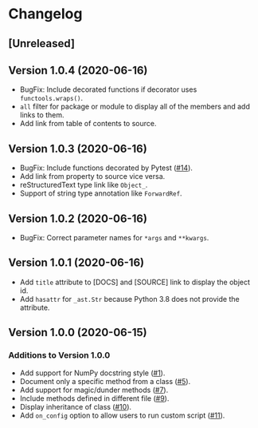 # Changelog

## [Unreleased]

## Version 1.0.4 (2020-06-16)

* BugFix: Include decorated functions if decorator uses `functools.wraps()`.
* `all` filter for package or module to display all of the members and add links to them.
* Add link from table of contents to source.

## Version 1.0.3 (2020-06-16)

* BugFix: Include functions decorated by Pytest ([#14](https://github.com/daizutabi/mkapi/issues/14)).
* Add link from property to source vice versa.
* reStructuredText type link like `Object_`.
* Support of string type annotation like `ForwardRef`.

## Version 1.0.2 (2020-06-16)

* BugFix: Correct parameter names for `*args` and `**kwargs`.

## Version 1.0.1 (2020-06-16)

* Add `title` attribute to [DOCS] and [SOURCE] link to display the object id.
* Add `hasattr` for `_ast.Str` because Python 3.8 does not provide the attribute.

## Version 1.0.0 (2020-06-15)

### Additions to Version 1.0.0

* Add support for NumPy docstring style ([#1](https://github.com/daizutabi/mkapi/issues/1)).
* Document only a specific method from a class ([#5](https://github.com/daizutabi/mkapi/issues/5)).
* Add support for magic/dunder methods ([#7](https://github.com/daizutabi/mkapi/issues/7)).
* Include methods defined in different file ([#9](https://github.com/daizutabi/mkapi/issues/9)).
* Display inheritance of class ([#10](https://github.com/daizutabi/mkapi/issues/10)).
* Add `on_config` option to allow users to run custom script ([#11](https://github.com/daizutabi/mkapi/issues/11)).
